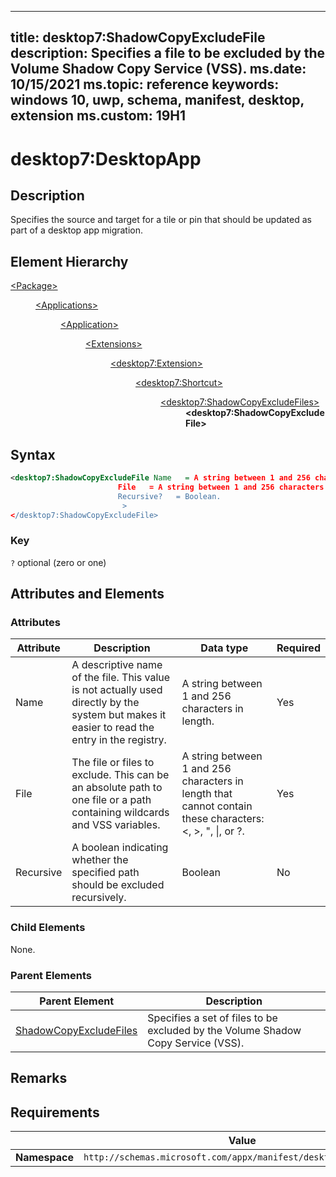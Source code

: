 ﻿---

title: desktop7:ShadowCopyExcludeFile
description: Specifies a file to be excluded by the Volume Shadow Copy Service (VSS).
ms.date: 10/15/2021
ms.topic: reference
keywords: windows 10, uwp, schema, manifest, desktop, extension 
ms.custom: 19H1
---

# desktop7:DesktopApp

## Description
Specifies the source and target for a tile or pin that should be updated as part of a desktop app migration.

## Element Hierarchy
<dl>
<dt><a href="element-package.md">&lt;Package&gt;</a></dt>
<dd>
<dl>
<dt><a href="element-applications.md">&lt;Applications&gt;</a></dt>
<dd>
<dl>
<dt><a href="element-application.md">&lt;Application&gt;</a></dt>
<dd>
<dl>
<dt><a href="element-1-extensions.md">&lt;Extensions&gt;</a></dt>
<dd>
<dl>
<dt><a href="element-desktop7-extension.md">&lt;desktop7:Extension&gt;</a></dt>
<dd>
<dl>
<dt><a href="element-desktop7-shortcut.md">&lt;desktop7:Shortcut&gt;</a></dt>
<dd>
<dl>
<dt><a href="element-desktop7-shadowcopyexcludefiles.md">&lt;desktop7:ShadowCopyExcludeFiles&gt;</a></dt>
<dd><b>&lt;desktop7:ShadowCopyExcludeFile&gt;</b></dd>
</dl>
</dd>
</dl>
</dd>
</dl>
</dd>
</dl>
</dd>
</dl>
</dd>
</dl>
</dd>
</dl>


## Syntax

```xml
<desktop7:ShadowCopyExcludeFile Name   = A string between 1 and 256 characters in length.
                        File   = A string between 1 and 256 characters in length that cannot contain these characters: <, >, ", |, or ?.   
                        Recursive?   = Boolean. 
                         >
</desktop7:ShadowCopyExcludeFile>
```

### Key
`?` optional (zero or one) 

## Attributes and Elements

### Attributes

| Attribute | Description | Data type | Required |
|-----------|-------------|-----------|----------|
| Name | A descriptive name of the file.  This value is not actually used directly by the system but makes it easier to read the entry in the registry.| A string between 1 and 256 characters in length. | Yes |
| File | The file or files to exclude. This can be an absolute path to one file or a path containing wildcards and VSS variables. | A string between 1 and 256 characters in length that cannot contain these characters: <, >, ", \|, or ?. | Yes |
| Recursive | A boolean indicating whether the specified path should be excluded recursively. | Boolean | No |

### Child Elements

None.

### Parent Elements

| Parent Element | Description |
|---------------|-------------|
| [ShadowCopyExcludeFiles](element-desktop7-shadowcopyexcludefiles.md) | Specifies a set of files to be excluded by the Volume Shadow Copy Service (VSS). |  


## Remarks



## Requirements

|               |     Value                                                        |
|---------------|-------------------------------------------------------------|
| **Namespace** | `http://schemas.microsoft.com/appx/manifest/desktop/windows10/7` |